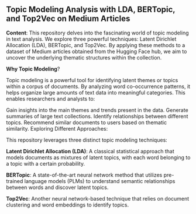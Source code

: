 ## Topic Modeling Analysis with LDA, BERTopic, and Top2Vec on Medium Articles

**Content**:
This repository delves into the fascinating world of topic modeling in text analysis.
We explore three powerful techniques: Latent Dirichlet Allocation (LDA), BERTopic, and Top2Vec.
By applying these methods to a dataset of Medium articles obtained from the Hugging Face hub,
we aim to uncover the underlying thematic structures within the collection.


**Why Topic Modeling**?

Topic modeling is a powerful tool for identifying latent themes or topics within a corpus of documents. By analyzing word co-occurrence patterns, it helps organize large amounts of text data into meaningful categories. This enables researchers and analysts to:

Gain insights into the main themes and trends present in the data.
Generate summaries of large text collections.
Identify relationships between different topics.
Recommend similar documents to users based on thematic similarity.
Exploring Different Approaches:

This repository leverages three distinct topic modeling techniques:

**Latent Dirichlet Allocation (LDA)**: A classical statistical approach that models documents as mixtures of latent topics, with each word belonging to a topic with a certain probability.

**BERTopic**: A state-of-the-art neural network method that utilizes pre-trained language models (PLMs) to understand semantic relationships between words and discover latent topics.

**Top2Vec**: Another neural network-based technique that relies on document clustering and word embeddings to identify topics.
